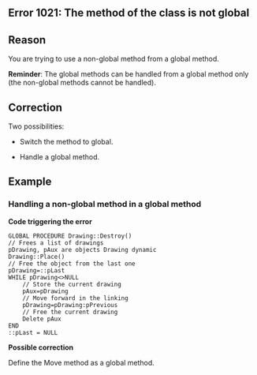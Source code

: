 
## Error 1021: The method of the class is not global
			



<a name="NOTE1"></a>
<a name="NOTE1_1"></a>


## Reason
<a name="reason_ELTTEXTE000086"></a>
You are trying to use a non-global method from a global method.

**Reminder**: The global methods can be handled from a global method only (the non-global methods cannot be handled).

<a name="NOTE2"></a>
<a name="NOTE2_1"></a>


## Correction
<a name="correction_ELTTEXTE000110"></a>
Two possibilities: 

- Switch the method to global.

- Handle a global method.




<a name="NOTE3"></a>
<a name="NOTE3_1"></a>


## Example
<a name="example_ELTTEXTE000134"></a>


### Handling a non-global method in a global method
<a name="handling_nonglobal_method_global_method_ELTPARAGRAPHE000030"></a>

**Code triggering the error** 


```wl
GLOBAL PROCEDURE Drawing::Destroy()
// Frees a list of drawings
pDrawing, pAux are objects Drawing dynamic
Drawing::Place()
// Free the object from the last one
pDrawing=::pLast
WHILE pDrawing<>NULL
	// Store the current drawing
	pAux=pDrawing
	// Move forward in the linking
	pDrawing=pDrawing:pPrevious
	// Free the current drawing
	Delete pAux
END
::pLast = NULL
```




**Possible correction**

Define the Move method as a global method. 


